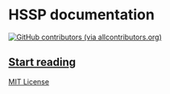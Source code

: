 # HSSP documentation
[![GitHub contributors (via allcontributors.org)](https://img.shields.io/github/all-contributors/HSSPfile/documentation?label=Contributors&logo=github&style=for-the-badge)](CONTRIBUTORS.md)

## [Start reading](index.md)

[MIT License](LICENSE)
